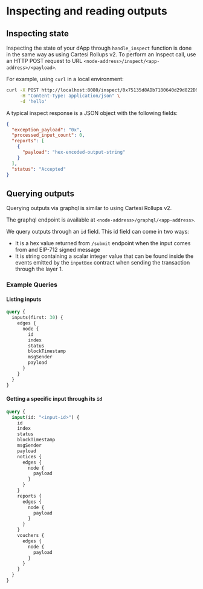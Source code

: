 # Inspecting and reading outputs

## Inspecting state

Inspecting the state of your dApp through `handle_inspect` function is done in the same way as using Cartesi Rollups v2. To perform an Inspect call, use an HTTP POST request to URL   `<node-address>/inspect/<app-address>/<payload>`. 

For example, using `curl` in a local environment:

```bash
curl -X POST http://localhost:8080/inspect/0x75135d8ADb7180640d29d822D9AD59E83E8695b2 \
     -H "Content-Type: application/json" \
     -d 'hello'
```
A typical inspect response is a JSON object with the following fields:

```json
{
  "exception_payload": "0x",
  "processed_input_count": 0,
  "reports": [
    {
      "payload": "hex-encoded-output-string"
    }
  ],
  "status": "Accepted"
}
```

## Querying outputs

Querying outputs via graphql is similar to using Cartesi Rollups v2.

The graphql endpoint is available at `<node-address>/graphql/<app-address>`.


We query outputs through an `id` field. This id field can come in two ways:

- It is a hex value returned from `/submit` endpoint when the input comes from and EIP-712 signed message
- It is string containing a scalar integer value that can be found inside the events emitted by the `inputBox` contract when sending the transaction through the layer 1.

### Example Queries

#### Listing inputs

```graphql
query {
  inputs(first: 30) {
    edges {
      node {
        id
        index
        status
        blockTimestamp
        msgSender
        payload
      }
    }
  }
}
```

#### Getting a specific input through its `id`

```graphql
query {
  input(id: "<input-id>") {
    id
    index
    status
    blockTimestamp
    msgSender
    payload
    notices {
      edges {
        node {
          payload
        }
      }
    }
    reports {
      edges {
        node {
          payload
        }
      }
    }
    vouchers {
      edges {
        node {
          payload
        }
      }
    }
  }
}
```
